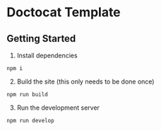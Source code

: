 # Doctocat Template


## Getting Started

1. Install dependencies

`npm i`

2. Build the site (this only needs to be done once)

`npm run build`

3. Run the development server

`npm run develop`